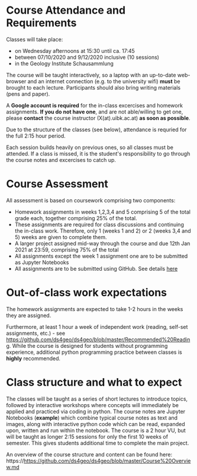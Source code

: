 # Course Attendance and Requirements
Classes will take place:
* on Wednesday afternoons at 15:30 until ca. 17:45
* between 07/10/2020 and 9/12/2020 inclusive (10 sessions)
* in the Geology Institute Schausammlung

The course will be taught interactively, so a laptop with an up-to-date web-browser and an internet connection (e.g. to the university wifi) **must** be brought to each lecture. Participants should also bring writing materials (pens and paper).

A **Google account is required** for the in-class excercises and homework assignments. **If you do not have one**, and are not able/willing to get one, please **contact** the course instructor (X(at).uibk.ac.at) **as soon as possible**.

Due to the structure of the classes (see below), attendance is requried for the full 2:15 hour period.

Each session builds heavily on previous ones, so all classes must be attended. If a class is missed, it is the student's responsibility to go through the course notes and excercises to catch up.

# Course Assessment
All assessment is based on coursework comprising two components:
* Homework assignments in weeks 1,2,3,4 and 5 comprising 5 of the total grade each, together comprising 25% of the total.
 * These assignments are required for class discussions and continuing the in-class work. Therefore, only 1 (weeks 1 and 2) or 2 (weeks 3,4 and 5) weeks are given to complete them.
* A larger project assigned mid-way through the course and due 12th Jan 2021 at 23:59, comprising 75% of the total
* All assignments except the week 1 assignment one are to be submitted as Jupyter Notebooks
* All assignments are to be submitted using GitHub. See details [here](../Github%20Assignment%20Readme.md)

# Out-of-class work expectations
The homework assignments are expected to take 1-2 hours in the weeks they are assigned.

Furthermore, at least 1 hour a week of independent work (reading, self-set assignments, etc.) - see https://github.com/ds4geo/ds4geo/blob/master/Recommended%20Reading. While the course is designed for students without programming experience, additional python programming practice between classes is **highly** recommended. 

# Class structure and what to expect
The classes will be taught as a series of short lectures to introduce topics, followed by interactive workshops where concepts will immediately be applied and practiced via coding in python. The course notes are Jupyter Notebooks (**example**) which combine typical course notes as text and images, along with interactive python code which can be read, expanded upon, written and run within the notebook.
The course is a 2 hour VU, but will be taught as longer 2:15 sessions for only the first 10 weeks of semester. This gives students additional time to complete the main project.



An overview of the course structure and content can be found here: https://https://github.com/ds4geo/ds4geo/blob/master/Course%20Overview.md
